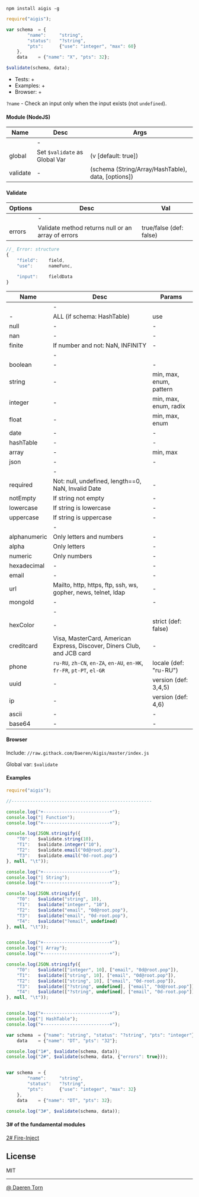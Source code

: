`npm install aigis -g`


```js
require("aigis");

var schema  = {
        "name":     "string",
        "status":   "?string",
        "pts":      {"use": "integer", "max": 60}
    },
    data    = {"name": "X", "pts": 32};

$validate(schema, data);
```

* Tests: +
* Examples: +
* Browser: +

`?name` - Check an input only when the input exists (not `undefined`).

#### Module (NodeJS)

| Name        | Desc        | Args			|
|-------------|-------------|-------------|
|             | -           ||
| global      | Set `$validate` as Global Var   		| (v [default: true]) 				|
| validate    | -								   		| (schema (String/Array/HashTable), data, [options]) 		|


#### Validate

| Options     | Desc        | Val 			|
|-------------|-------------|-------------|
|             | -           ||
| errors     | Validate method returns null or an array of errors   		|  true/false (def: false)|

```js
//_ Error: structure 
{
    "field":    field,
    "use":      nameFunc,

    "input":    fieldData
}
```


| Name        | Desc        | Params		|
|-------------|-------------|-------------|
|               	| -           ||
| -        			| ALL (if schema: HashTable)   		| use |
| null    			| -  								| - |
| nan    			| -  								| - |
| finite    		| If number and not: NaN, INFINITY  								| - |
|               	| -           ||
| boolean    		| -  								| - |
| string    		| -  								| min, max, enum, pattern |
| integer    		| -  								| min, max, enum, radix |
| float    			| -  								| min, max, enum |
| date    			| -  								| - |
| hashTable    		| -  								| - |
| array    			| -  								| min, max |
| json    			| -  								| - |
|               	| -           ||
| required    		| Not: null, undefined, length==0, NaN, Invalid Date  								| - |
| notEmpty    		| If string not empty  									| - |
| lowercase    		| If string is lowercase  								| - |
| uppercase    		| If string is uppercase  								| - |
|               	| -           ||
| alphanumeric    	| Only letters and numbers  								| - |
| alpha    			| Only letters  								| - |
| numeric    		| Only numbers  								| - |
| hexadecimal    	| -  								| - |
| email    			| - 								| - |
| url    			| Mailto, http, https, ftp, ssh, ws, gopher, news, telnet, ldap  								| - |
| mongoId    		| -  								| - |
|               	| -           ||
| hexColor    		| -  																									| strict (def: false) |
| creditcard    	| Visa, MasterCard, American Express, Discover, Diners Club, and JCB card  								| - |
| phone    			| `ru-RU`, `zh-CN`, `en-ZA`, `en-AU`, `en-HK`, `fr-FR`, `pt-PT`, `el-GR`  								| locale (def: "ru-RU") |
| uuid    			| -  								| version (def: 3,4,5) |
| ip    			| -  								| version (def: 4,6) |
| ascii    			| -  								| - |
| base64    		| -  								| - |


#### Browser

Include: `//raw.githack.com/Daeren/Aigis/master/index.js`

Global var: `$validate`


#### Examples

```js
require("aigis");

//-----------------------------------------------------

console.log("+-------------------------+");
console.log("| Function");
console.log("+-------------------------+");

console.log(JSON.stringify({
    "T0":   $validate.string(10),
    "T1":   $validate.integer("10"),
    "T2":   $validate.email("0d@root.pop"),
    "T3":   $validate.email("0d-root.pop")
}, null, "\t"));

console.log("+-------------------------+");
console.log("| String");
console.log("+-------------------------+");

console.log(JSON.stringify({
    "T0":   $validate("string", 10),
    "T1":   $validate("integer", "10"),
    "T2":   $validate("email", "0d@root.pop"),
    "T3":   $validate("email", "0d-root.pop"),
    "T4":   $validate("?email", undefined)
}, null, "\t"));


console.log("+-------------------------+");
console.log("| Array");
console.log("+-------------------------+");

console.log(JSON.stringify({
    "T0":   $validate(["integer", 10], ["email", "0d@root.pop"]),
    "T1":   $validate(["string", 10], ["email", "0d@root.pop"]),
    "T2":   $validate(["string", 10], ["email", "0d-root.pop"]),
    "T3":   $validate(["?string", undefined], ["email", "0d@root.pop"]),
    "T4":   $validate(["?string", undefined], ["email", "0d-root.pop"])
}, null, "\t"));


console.log("+-------------------------+");
console.log("| HashTable");
console.log("+-------------------------+");

var schema  = {"name": "string", "status": "?string", "pts": "integer"},
    data    = {"name": "DT", "pts": "32"};

console.log("1#", $validate(schema, data));
console.log("2#", $validate(schema, data, {"errors": true}));


var schema  = {
        "name":     "string",
        "status":   "?string",
        "pts":      {"use": "integer", "max": 32}
    },
    data    = {"name": "DT", "pts": 32};

console.log("3#", $validate(schema, data));
```

#### 3# of the fundamental modules
[2# Fire-Inject][2]

## License

MIT

----------------------------------
[@ Daeren Torn][1]


[1]: http://666.io
[2]: https://www.npmjs.com/package/fire-inject